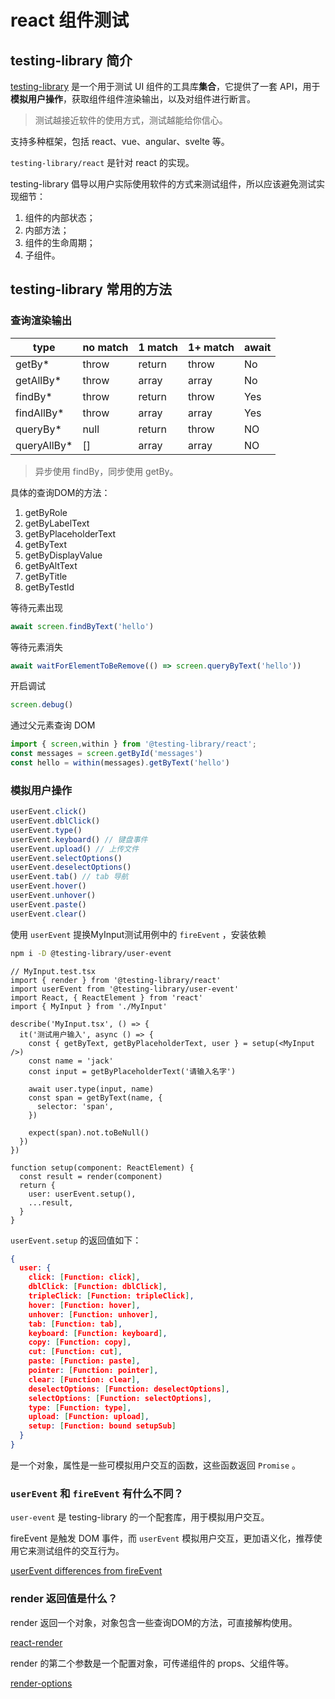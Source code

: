 # react 组件测试

## testing-library 简介

[testing-library](https://testing-library.com/) 是一个用于测试 UI 组件的工具库**集合**，它提供了一套 API，用于**模拟用户操作**，获取组件组件渲染输出，以及对组件进行断言。

> 测试越接近软件的使用方式，测试越能给你信心。

支持多种框架，包括 react、vue、angular、svelte 等。

`testing-library/react` 是针对 react 的实现。

testing-library 倡导以用户实际使用软件的方式来测试组件，所以应该避免测试实现细节：

1. 组件的内部状态；
2. 内部方法；
3. 组件的生命周期；
4. 子组件。

## testing-library 常用的方法

### 查询渲染输出

| type       | no match | 1 match | 1+ match | await |
| ---------- | -------- | ------- | -------- | ----- |
| getBy*      | throw    | return  | throw    | No    |
| getAllBy*   | throw    | array   | array    | No    |
| findBy*     | throw    | return  | throw    | Yes   |
| findAllBy*  | throw    | array   | array    | Yes   |
| queryBy*    | null     | return  | throw    | NO    |
| queryAllBy* | []       | array   | array    | NO    |

> 异步使用 findBy，同步使用 getBy。

具体的查询DOM的方法：

1. getByRole
2. getByLabelText
3. getByPlaceholderText
4. getByText
5. getByDisplayValue
6. getByAltText
7. getByTitle
8. getByTestId

等待元素出现

```js
await screen.findByText('hello')
```

等待元素消失

```js
await waitForElementToBeRemove(() => screen.queryByText('hello'))
```

开启调试

```js 
screen.debug()

```

通过父元素查询 DOM

```js
import { screen,within } from '@testing-library/react';
const messages = screen.getById('messages')
const hello = within(messages).getByText('hello')
```

### 模拟用户操作

```js
userEvent.click()
userEvent.dblClick()
userEvent.type()
userEvent.keyboard() // 键盘事件
userEvent.upload() // 上传文件
userEvent.selectOptions()
userEvent.deselectOptions()
userEvent.tab() // tab 导航
userEvent.hover()
userEvent.unhover()
userEvent.paste()
userEvent.clear()
```

使用 `userEvent` 提换MyInput测试用例中的 `fireEvent` ，安装依赖

```bash
npm i -D @testing-library/user-event 
```

```tsx
// MyInput.test.tsx
import { render } from '@testing-library/react'
import userEvent from '@testing-library/user-event'
import React, { ReactElement } from 'react'
import { MyInput } from './MyInput'

describe('MyInput.tsx', () => {
  it('测试用户输入', async () => {
    const { getByText, getByPlaceholderText, user } = setup(<MyInput />)
    const name = 'jack'
    const input = getByPlaceholderText('请输入名字')

    await user.type(input, name)
    const span = getByText(name, {
      selector: 'span',
    })

    expect(span).not.toBeNull()
  })
})

function setup(component: ReactElement) {
  const result = render(component)
  return {
    user: userEvent.setup(),
    ...result,
  }
}
```

`userEvent.setup` 的返回值如下：

```json
{
  user: {
    click: [Function: click],
    dblClick: [Function: dblClick],
    tripleClick: [Function: tripleClick],
    hover: [Function: hover],
    unhover: [Function: unhover],
    tab: [Function: tab],
    keyboard: [Function: keyboard],
    copy: [Function: copy],
    cut: [Function: cut],
    paste: [Function: paste],
    pointer: [Function: pointer],
    clear: [Function: clear],
    deselectOptions: [Function: deselectOptions],
    selectOptions: [Function: selectOptions],
    type: [Function: type],
    upload: [Function: upload],
    setup: [Function: bound setupSub]
  }
}
```

是一个对象，属性是一些可模拟用户交互的函数，这些函数返回 `Promise` 。

### `userEvent` 和 `fireEvent` 有什么不同？

`user-event` 是 testing-library 的一个配套库，用于模拟用户交互。

fireEvent 是触发 DOM 事件，而 `userEvent` 模拟用户交互，更加语义化，推荐使用它来测试组件的交互行为。

[userEvent differences from fireEvent](https://testing-library.com/docs/user-event/intro/#differences-from-fireevent)

### render 返回值是什么？

render 返回一个对象，对象包含一些查询DOM的方法，可直接解构使用。

[react-render](https://testing-library.com/docs/react-testing-library/api/#render)

render 的第二个参数是一个配置对象，可传递组件的 props、父组件等。

[render-options](https://testing-library.com/docs/react-testing-library/api/#render-options)
